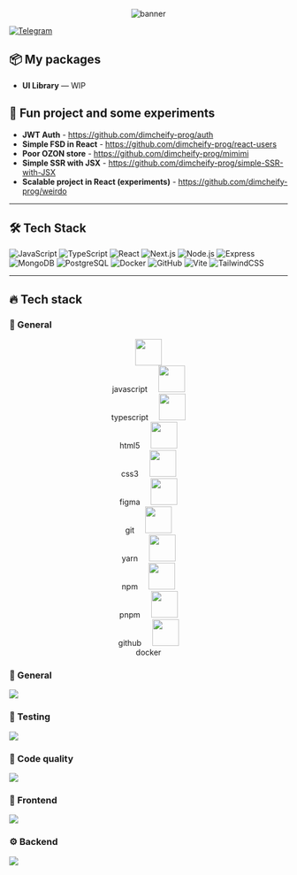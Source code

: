  
<!-- Баннер / заголовок -->
<p align="center">
  <img src="https://capsule-render.vercel.app/api?text=Here%20we%20go%20again&animation=fadeIn&type=waving&color=gradient&height=200&fontSize=50" alt="banner" />
</p>

[![Telegram](https://img.shields.io/badge/Telegram-@dimcheify-blue?logo=telegram)](https://t.me/@dimcheify)  

## 📦 My packages

- **UI Library** — WIP

## 🚀 Fun project and some experiments

- **JWT Auth** - https://github.com/dimcheify-prog/auth
- **Simple FSD in React** - https://github.com/dimcheify-prog/react-users
- **Poor OZON store** - https://github.com/dimcheify-prog/mimimi
- **Simple SSR with JSX** - https://github.com/dimcheify-prog/simple-SSR-with-JSX
- **Scalable project in React (experiments)** - https://github.com/dimcheify-prog/weirdo

---

## 🛠 Tech Stack

![JavaScript](https://img.shields.io/badge/JavaScript-F7DF1E?logo=javascript&logoColor=000)
![TypeScript](https://img.shields.io/badge/TypeScript-3178C6?logo=typescript&logoColor=fff)
![React](https://img.shields.io/badge/React-61DAFB?logo=react&logoColor=000)
![Next.js](https://img.shields.io/badge/Next.js-000000?logo=next.js)
![Node.js](https://img.shields.io/badge/Node.js-339933?logo=node.js&logoColor=fff)
![Express](https://img.shields.io/badge/Express-000000?logo=express&logoColor=fff)
![MongoDB](https://img.shields.io/badge/MongoDB-47A248?logo=mongodb&logoColor=fff)
![PostgreSQL](https://img.shields.io/badge/PostgreSQL-4169E1?logo=postgresql&logoColor=fff)
![Docker](https://img.shields.io/badge/Docker-2496ED?logo=docker&logoColor=fff)
![GitHub](https://img.shields.io/badge/GitHub-181717?logo=github)
![Vite](https://img.shields.io/badge/Vite-646CFF?logo=vite&logoColor=fff)
![TailwindCSS](https://img.shields.io/badge/TailwindCSS-06B6D4?logo=tailwindcss&logoColor=fff)

---

## 🔥 Tech stack

### 🧩 General
<p align="center">
  <img src="https://skillicons.dev/icons?i=js" width="48" /> <br>javascript &nbsp;&nbsp;&nbsp;
  <img src="https://skillicons.dev/icons?i=ts" width="48" /> <br>typescript &nbsp;&nbsp;&nbsp;
  <img src="https://skillicons.dev/icons?i=html" width="48" /> <br>html5 &nbsp;&nbsp;&nbsp;
  <img src="https://skillicons.dev/icons?i=css" width="48" /> <br>css3 &nbsp;&nbsp;&nbsp;
  <img src="https://skillicons.dev/icons?i=figma" width="48" /> <br>figma &nbsp;&nbsp;&nbsp;
  <img src="https://skillicons.dev/icons?i=git" width="48" /> <br>git &nbsp;&nbsp;&nbsp;
  <img src="https://skillicons.dev/icons?i=yarn" width="48" /> <br>yarn &nbsp;&nbsp;&nbsp;
  <img src="https://skillicons.dev/icons?i=npm" width="48" /> <br>npm &nbsp;&nbsp;&nbsp;
  <img src="https://skillicons.dev/icons?i=pnpm" width="48" /> <br>pnpm &nbsp;&nbsp;&nbsp;
  <img src="https://skillicons.dev/icons?i=github" width="48" /> <br>github &nbsp;&nbsp;&nbsp;
  <img src="https://skillicons.dev/icons?i=docker" width="48" /> <br>docker
</p> 

### 🧩 General
<kdb>
  <img src="https://skillicons.dev/icons?i=js,ts,html,css,figma,git,yarn,npm,pnpm,github,docker" />
</kdb>

### 🧪 Testing
<p>
  <img src="https://skillicons.dev/icons?i=jest,testinglibrary,storybook,vitest" />
</p>

### 🧹 Code quality
<p>
  <img src="https://skillicons.dev/icons?i=eslint,prettier,stylelint" />
</p>

### 🎨 Frontend
<p>
  <img src="https://skillicons.dev/icons?i=react,nextjs,redux,mobx,materialui" />
</p>

### ⚙️ Backend
<p>
  <img src="https://skillicons.dev/icons?i=nodejs,express,fastify,postgres,mysql" />
</p>

